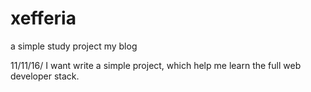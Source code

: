 # xefferia
a simple study project my blog

11/11/16/ I want write a simple project, which help me learn the full web developer stack.